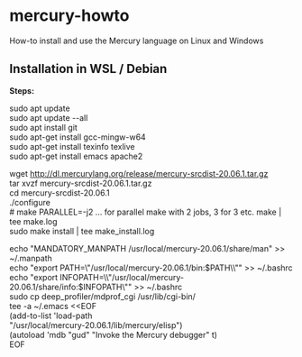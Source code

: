 # mercury-howto
How-to install and use the Mercury language on Linux and Windows

## Installation in WSL / Debian

**Steps:**

  sudo apt update  
  sudo apt update --all  
  sudo apt install git  
  sudo apt-get install gcc-mingw-w64  
  sudo apt-get install texinfo texlive  
  sudo apt-get install emacs apache2  
  
  wget http://dl.mercurylang.org/release/mercury-srcdist-20.06.1.tar.gz  
  tar xvzf mercury-srcdist-20.06.1.tar.gz  
  cd mercury-srcdist-20.06.1  
  ./configure  
  \# make PARALLEL=-j2 ... for parallel make with 2 jobs, 3 for 3 etc. 
  make | tee make.log  
  sudo make install | tee make_install.log  

  echo "MANDATORY_MANPATH /usr/local/mercury-20.06.1/share/man" >> ~/.manpath  
  echo "export PATH=\\"/usr/local/mercury-20.06.1/bin:$PATH\\"" >> ~/.bashrc  
  echo "export INFOPATH=\\"/usr/local/mercury-20.06.1/share/info:$INFOPATH\\"" >> ~/.bashrc  
  sudo cp deep_profiler/mdprof_cgi /usr/lib/cgi-bin/  
  tee -a ~/.emacs <<EOF  
        (add-to-list 'load-path  
                "/usr/local/mercury-20.06.1/lib/mercury/elisp")  
        (autoload 'mdb "gud" "Invoke the Mercury debugger" t)  
  EOF
